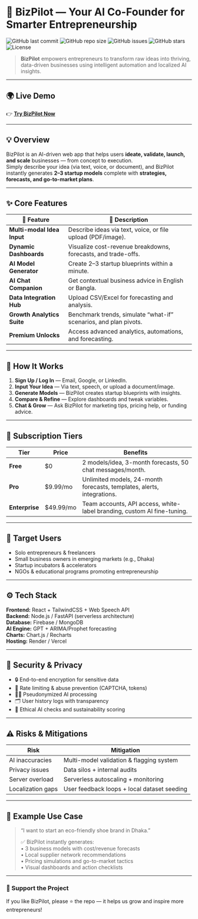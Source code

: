 # 🚀 BizPilot — Your AI Co-Founder for Smarter Entrepreneurship  

![GitHub last commit](https://img.shields.io/github/last-commit/yourusername/bizpilot)
![GitHub repo size](https://img.shields.io/github/repo-size/yourusername/bizpilot)
![GitHub issues](https://img.shields.io/github/issues/yourusername/bizpilot)
![GitHub stars](https://img.shields.io/github/stars/yourusername/bizpilot?style=social)
![License](https://img.shields.io/badge/license-MIT-blue.svg)

> **BizPilot** empowers entrepreneurs to transform raw ideas into thriving, data-driven businesses using intelligent automation and localized AI insights.

---

## 🌍 Live Demo
👉 **[Try BizPilot Now](https://your-deployed-link-here.com)**  

---

## 💡 Overview  
BizPilot is an AI-driven web app that helps users **ideate, validate, launch, and scale** businesses — from concept to execution.  
Simply describe your idea (via text, voice, or document), and BizPilot instantly generates **2–3 startup models** complete with **strategies, forecasts, and go-to-market plans**.

---

## ✨ Core Features  

| 🧩 Feature | 🚀 Description |
|------------|----------------|
| **Multi-modal Idea Input** | Describe ideas via text, voice, or file upload (PDF/image). |
| **Dynamic Dashboards** | Visualize cost-revenue breakdowns, forecasts, and trade-offs. |
| **AI Model Generator** | Create 2–3 startup blueprints within a minute. |
| **AI Chat Companion** | Get contextual business advice in English or Bangla. |
| **Data Integration Hub** | Upload CSV/Excel for forecasting and analysis. |
| **Growth Analytics Suite** | Benchmark trends, simulate “what-if” scenarios, and plan pivots. |
| **Premium Unlocks** | Access advanced analytics, automations, and forecasting. |

---

## 🧠 How It Works  

1. **Sign Up / Log In** — Email, Google, or LinkedIn.  
2. **Input Your Idea** — Via text, speech, or upload a document/image.  
3. **Generate Models** — BizPilot creates startup blueprints with insights.  
4. **Compare & Refine** — Explore dashboards and tweak variables.  
5. **Chat & Grow** — Ask BizPilot for marketing tips, pricing help, or funding advice.  

---

## 💎 Subscription Tiers  

| Tier | Price | Benefits |
|------|-------|-----------|
| **Free** | $0 | 2 models/idea, 3-month forecasts, 50 chat messages/month. |
| **Pro** | $9.99/mo | Unlimited models, 24-month forecasts, templates, alerts, integrations. |
| **Enterprise** | $49.99/mo | Team accounts, API access, white-label branding, custom AI fine-tuning. |

---

## 👥 Target Users  
- Solo entrepreneurs & freelancers  
- Small business owners in emerging markets (e.g., Dhaka)  
- Startup incubators & accelerators  
- NGOs & educational programs promoting entrepreneurship  

---

## ⚙️ Tech Stack  

**Frontend:** React + TailwindCSS + Web Speech API  
**Backend:** Node.js / FastAPI (serverless architecture)  
**Database:** Firebase / MongoDB  
**AI Engine:** GPT + ARIMA/Prophet forecasting  
**Charts:** Chart.js / Recharts  
**Hosting:** Render / Vercel  

---

## 🔐 Security & Privacy  

- 🔒 End-to-end encryption for sensitive data  
- 🧱 Rate limiting & abuse prevention (CAPTCHA, tokens)  
- 🕵️‍♀️ Pseudonymized AI processing  
- 🗂️ User history logs with transparency  
- 🌿 Ethical AI checks and sustainability scoring  

---

## ⚠️ Risks & Mitigations  

| Risk | Mitigation |
|------|-------------|
| AI inaccuracies | Multi-model validation & flagging system |
| Privacy issues | Data silos + internal audits |
| Server overload | Serverless autoscaling + monitoring |
| Localization gaps | User feedback loops + local dataset seeding |

---

## 🧩 Example Use Case  

> “I want to start an eco-friendly shoe brand in Dhaka.”  
>  
> ✅ BizPilot instantly generates:  
> • 3 business models with cost/revenue forecasts  
> • Local supplier network recommendations  
> • Pricing simulations and go-to-market tactics  
> • Visual dashboards and action checklists  

---


### 🌟 Support the Project  
If you like BizPilot, please ⭐ the repo — it helps us grow and inspire more entrepreneurs!  

